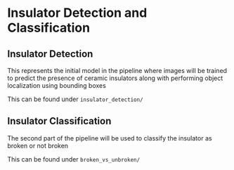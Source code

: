 # Insulator Detection and Classification 


## Insulator Detection

This represents the initial model in the pipeline where images will be trained to predict the presence of ceramic insulators along with performing object localization using bounding boxes

This can be found under `insulator_detection/`

## Insulator Classification

The second part of the pipeline will be used to classify the insulator as broken or not broken

This can be found under `broken_vs_unbroken/`
